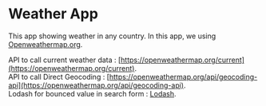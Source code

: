 # Weather App

This app showing weather in any country. In this app, we using [Openweathermap.org](https://openweathermap.org/).

API to call current weather data : [https://openweathermap.org/current](https://openweathermap.org/current).  
API to call Direct Geocoding : [https://openweathermap.org/api/geocoding-api](https://openweathermap.org/api/geocoding-api).  
Lodash for bounced value in search form : [Lodash](https://www.jsdelivr.com/package/npm/lodash).  
